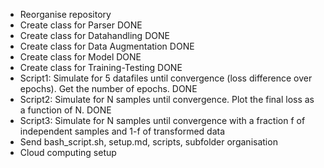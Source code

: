 - Reorganise repository
- Create class for Parser
DONE
- Create class for Datahandling
DONE
- Create class for Data Augmentation
DONE
- Create class for Model
DONE
- Create class for Training-Testing
DONE
- Script1: Simulate for 5 datafiles until convergence (loss difference over epochs). Get the number of epochs.
DONE
- Script2: Simulate for N samples until convergence. Plot the final loss as a function of N.
DONE
- Script3: Simulate for N samples until convergence with a fraction f of independent samples and 1-f of transformed data
- Send bash_script.sh, setup.md, scripts, subfolder organisation
- Cloud computing setup 
